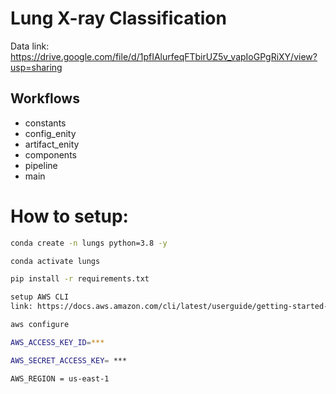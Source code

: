 # Lung X-ray Classification

Data link: https://drive.google.com/file/d/1pfIAlurfeqFTbirUZ5v_vapIoGPgRiXY/view?usp=sharing


## Workflows

- constants
- config_enity
- artifact_enity
- components
- pipeline
- main

# How to setup:

```bash
conda create -n lungs python=3.8 -y
```

```bash
conda activate lungs
```

```bash
pip install -r requirements.txt
```


```bash
setup AWS CLI
link: https://docs.aws.amazon.com/cli/latest/userguide/getting-started-install.html

```

```bash
aws configure
```

```bash
AWS_ACCESS_KEY_ID=***

AWS_SECRET_ACCESS_KEY= ***

AWS_REGION = us-east-1
```


